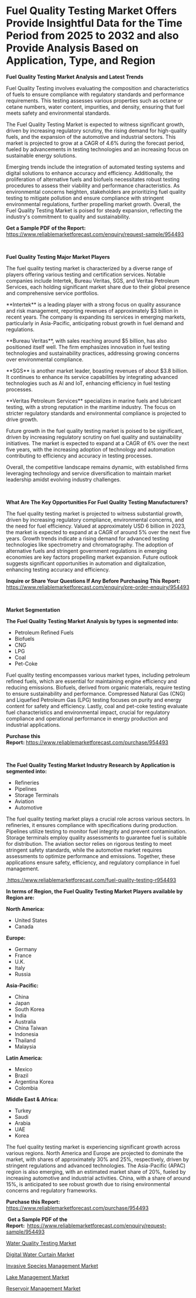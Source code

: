 <p><h1>Fuel Quality Testing Market Offers Provide Insightful Data for the Time Period from 2025 to 2032 and also Provide Analysis Based on Application, Type, and Region</h1></p><p><strong>Fuel Quality Testing Market Analysis and Latest Trends</strong></p>
<p><p>Fuel Quality Testing involves evaluating the composition and characteristics of fuels to ensure compliance with regulatory standards and performance requirements. This testing assesses various properties such as octane or cetane numbers, water content, impurities, and density, ensuring that fuel meets safety and environmental standards.</p><p>The Fuel Quality Testing Market is expected to witness significant growth, driven by increasing regulatory scrutiny, the rising demand for high-quality fuels, and the expansion of the automotive and industrial sectors. This market is projected to grow at a CAGR of 4.6% during the forecast period, fueled by advancements in testing technologies and an increasing focus on sustainable energy solutions. </p><p>Emerging trends include the integration of automated testing systems and digital solutions to enhance accuracy and efficiency. Additionally, the proliferation of alternative fuels and biofuels necessitates robust testing procedures to assess their viability and performance characteristics. As environmental concerns heighten, stakeholders are prioritizing fuel quality testing to mitigate pollution and ensure compliance with stringent environmental regulations, further propelling market growth. Overall, the Fuel Quality Testing Market is poised for steady expansion, reflecting the industry's commitment to quality and sustainability.</p></p>
<p><strong>Get a Sample PDF of the Report:&nbsp;</strong> <a href="https://www.reliablemarketforecast.com/enquiry/request-sample/954493?utm_campaign=1893&utm_medium=2&utm_source=Github&utm_content=ia&utm_term=07032025&utm_id=fuel-quality-testing">https://www.reliablemarketforecast.com/enquiry/request-sample/954493</a></p>
<p>&nbsp;</p>
<p><strong>Fuel Quality Testing Major Market Players</strong></p>
<p><p>The fuel quality testing market is characterized by a diverse range of players offering various testing and certification services. Notable companies include Intertek, Bureau Veritas, SGS, and Veritas Petroleum Services, each holding significant market share due to their global presence and comprehensive service portfolios.</p><p>**Intertek** is a leading player with a strong focus on quality assurance and risk management, reporting revenues of approximately $3 billion in recent years. The company is expanding its services in emerging markets, particularly in Asia-Pacific, anticipating robust growth in fuel demand and regulations.</p><p>**Bureau Veritas**, with sales reaching around $5 billion, has also positioned itself well. The firm emphasizes innovation in fuel testing technologies and sustainability practices, addressing growing concerns over environmental compliance.</p><p>**SGS** is another market leader, boasting revenues of about $3.8 billion. It continues to enhance its service capabilities by integrating advanced technologies such as AI and IoT, enhancing efficiency in fuel testing processes.</p><p>**Veritas Petroleum Services** specializes in marine fuels and lubricant testing, with a strong reputation in the maritime industry. The focus on stricter regulatory standards and environmental compliance is projected to drive growth.</p><p>Future growth in the fuel quality testing market is poised to be significant, driven by increasing regulatory scrutiny on fuel quality and sustainability initiatives. The market is expected to expand at a CAGR of 6% over the next five years, with the increasing adoption of technology and automation contributing to efficiency and accuracy in testing processes.</p><p>Overall, the competitive landscape remains dynamic, with established firms leveraging technology and service diversification to maintain market leadership amidst evolving industry challenges.</p></p>
<p>&nbsp;</p>
<p><strong>What Are The Key Opportunities For Fuel Quality Testing Manufacturers?</strong></p>
<p><p>The fuel quality testing market is projected to witness substantial growth, driven by increasing regulatory compliance, environmental concerns, and the need for fuel efficiency. Valued at approximately USD 6 billion in 2023, the market is expected to expand at a CAGR of around 5% over the next five years. Growth trends indicate a rising demand for advanced testing technologies like spectrometry and chromatography. The adoption of alternative fuels and stringent government regulations in emerging economies are key factors propelling market expansion. Future outlook suggests significant opportunities in automation and digitalization, enhancing testing accuracy and efficiency.</p></p>
<p><strong>Inquire or Share Your Questions If Any Before Purchasing This Report:</strong> <a href="https://www.reliablemarketforecast.com/enquiry/pre-order-enquiry/954493?utm_campaign=1893&utm_medium=2&utm_source=Github&utm_content=ia&utm_term=07032025&utm_id=fuel-quality-testing">https://www.reliablemarketforecast.com/enquiry/pre-order-enquiry/954493</a></p>
<p>&nbsp;</p>
<p><strong>Market Segmentation</strong></p>
<p><strong>The Fuel Quality Testing Market Analysis by types is segmented into:</strong></p>
<p><ul><li>Petroleum Refined Fuels</li><li>Biofuels</li><li>CNG</li><li>LPG</li><li>Coal</li><li>Pet-Coke</li></ul></p>
<p><p>Fuel quality testing encompasses various market types, including petroleum refined fuels, which are essential for maintaining engine efficiency and reducing emissions. Biofuels, derived from organic materials, require testing to ensure sustainability and performance. Compressed Natural Gas (CNG) and Liquefied Petroleum Gas (LPG) testing focuses on purity and energy content for safety and efficiency. Lastly, coal and pet-coke testing evaluate fuel characteristics and environmental impact, crucial for regulatory compliance and operational performance in energy production and industrial applications.</p></p>
<p><strong>Purchase this Report:&nbsp;</strong><a href="https://www.reliablemarketforecast.com/purchase/954493?utm_campaign=1893&utm_medium=2&utm_source=Github&utm_content=ia&utm_term=07032025&utm_id=fuel-quality-testing">https://www.reliablemarketforecast.com/purchase/954493</a></p>
<p>&nbsp;</p>
<p><strong>The Fuel Quality Testing Market Industry Research by Application is segmented into:</strong></p>
<p><ul><li>Refineries</li><li>Pipelines</li><li>Storage Terminals</li><li>Aviation</li><li>Automotive</li></ul></p>
<p><p>The fuel quality testing market plays a crucial role across various sectors. In refineries, it ensures compliance with specifications during production. Pipelines utilize testing to monitor fuel integrity and prevent contamination. Storage terminals employ quality assessments to guarantee fuel is suitable for distribution. The aviation sector relies on rigorous testing to meet stringent safety standards, while the automotive market requires assessments to optimize performance and emissions. Together, these applications ensure safety, efficiency, and regulatory compliance in fuel management.</p></p>
<p><a href="https://www.reliablemarketforecast.com/fuel-quality-testing-r954493?utm_campaign=1893&utm_medium=2&utm_source=Github&utm_content=ia&utm_term=07032025&utm_id=fuel-quality-testing">&nbsp;https://www.reliablemarketforecast.com/fuel-quality-testing-r954493</a></p>
<p><strong>In terms of Region, the Fuel Quality Testing Market Players available by Region are:</strong></p>
<p>
    <p> <strong> North America: </strong>
        <ul>
            <li>United States</li>
            <li>Canada</li>
        </ul>
        </p> 
    <p> <strong> Europe: </strong>
        <ul>
            <li>Germany</li>
            <li>France</li>
            <li>U.K.</li>
            <li>Italy</li>
            <li>Russia</li>
        </ul>
        </p> 
    <p> <strong> Asia-Pacific: </strong>
        <ul>
            <li>China</li>
            <li>Japan</li>
            <li>South Korea</li>
            <li>India</li>
            <li>Australia</li>
            <li>China Taiwan</li>
            <li>Indonesia</li>
            <li>Thailand</li>
            <li>Malaysia</li>
        </ul>
        </p> 
    <p> <strong> Latin America: </strong>
        <ul>
            <li>Mexico</li>
            <li>Brazil</li>
            <li>Argentina Korea</li>
            <li>Colombia</li>
        </ul>
        </p> 
    <p> <strong> Middle East & Africa: </strong>
        <ul>
            <li>Turkey</li>
            <li>Saudi</li>
            <li>Arabia</li>
            <li>UAE</li>
            <li>Korea</li>
        </ul>
    </p>
    </p>
<p><p>The fuel quality testing market is experiencing significant growth across various regions. North America and Europe are projected to dominate the market, with shares of approximately 30% and 25%, respectively, driven by stringent regulations and advanced technologies. The Asia-Pacific (APAC) region is also emerging, with an estimated market share of 20%, fueled by increasing automotive and industrial activities. China, with a share of around 15%, is anticipated to see robust growth due to rising environmental concerns and regulatory frameworks.</p></p>
<p><strong>Purchase this Report: </strong><a href="https://www.reliablemarketforecast.com/purchase/954493?utm_campaign=1893&utm_medium=2&utm_source=Github&utm_content=ia&utm_term=07032025&utm_id=fuel-quality-testing">https://www.reliablemarketforecast.com/purchase/954493</a></p>
<p>&nbsp;<strong>Get a Sample PDF of the Report:&nbsp;&nbsp;</strong><a href="https://www.reliablemarketforecast.com/enquiry/request-sample/954493?utm_campaign=1893&utm_medium=2&utm_source=Github&utm_content=ia&utm_term=07032025&utm_id=fuel-quality-testing">https://www.reliablemarketforecast.com/enquiry/request-sample/954493</a></p>
<p><strong></strong></p>
<p><p><a href="https://github.com/aertsfecto0h/Market-Research-Report-List-1/blob/main/water-quality-testing-market.md?utm_campaign=1893&utm_medium=2&utm_source=Github&utm_content=ia&utm_term=07032025&utm_id=fuel-quality-testing">Water Quality Testing Market</a></p><p><a href="https://github.com/saguegrody74/Market-Research-Report-List-1/blob/main/digital-water-curtain-market.md?utm_campaign=1893&utm_medium=2&utm_source=Github&utm_content=ia&utm_term=07032025&utm_id=fuel-quality-testing">Digital Water Curtain Market</a></p><p><a href="https://github.com/tornapruttuz/Market-Research-Report-List-1/blob/main/invasive-species-management-market.md?utm_campaign=1893&utm_medium=2&utm_source=Github&utm_content=ia&utm_term=07032025&utm_id=fuel-quality-testing">Invasive Species Management Market</a></p><p><a href="https://github.com/luerabollevc/Market-Research-Report-List-1/blob/main/lake-management-market.md?utm_campaign=1893&utm_medium=2&utm_source=Github&utm_content=ia&utm_term=07032025&utm_id=fuel-quality-testing">Lake Management Market</a></p><p><a href="https://github.com/denighoylen1/Market-Research-Report-List-1/blob/main/reservoir-management-market.md?utm_campaign=1893&utm_medium=2&utm_source=Github&utm_content=ia&utm_term=07032025&utm_id=fuel-quality-testing">Reservoir Management Market</a></p></p>